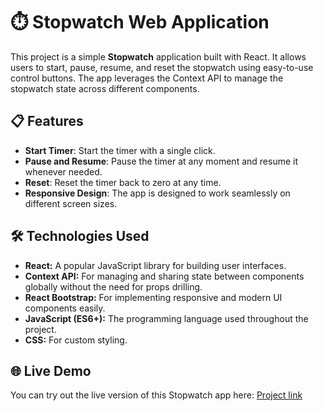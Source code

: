 # ⏱️ Stopwatch Web Application

This project is a simple **Stopwatch** application built with React. It allows users to start, pause, resume, and reset the stopwatch using easy-to-use control buttons. The app leverages the Context API to manage the stopwatch state across different components.

## 📋 Features

- **Start Timer**: Start the timer with a single click.
- **Pause and Resume**: Pause the timer at any moment and resume it whenever needed.
- **Reset**: Reset the timer back to zero at any time.
- **Responsive Design**: The app is designed to work seamlessly on different screen sizes.

## 🛠️ Technologies Used
- **React:** A popular JavaScript library for building user interfaces.
- **Context API:** For managing and sharing state between components globally without the need for props drilling.
- **React Bootstrap:** For implementing responsive and modern UI components easily.
- **JavaScript (ES6+):** The programming language used throughout the project.
- **CSS:** For custom styling.

## 🌐 Live Demo
You can try out the live version of this Stopwatch app here:
[Project link](https://stop-watch-delta-rust.vercel.app/)
